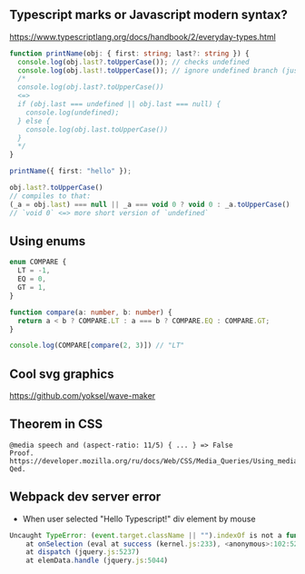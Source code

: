 ## Typescript marks or Javascript modern syntax?
<https://www.typescriptlang.org/docs/handbook/2/everyday-types.html>
```ts
function printName(obj: { first: string; last?: string }) {
  console.log(obj.last?.toUpperCase()); // checks undefined
  console.log(obj.last!.toUpperCase()); // ignore undefined branch (just disable typescript)
  /*
  console.log(obj.last?.toUpperCase())
  <=>
  if (obj.last === undefined || obj.last === null) {
    console.log(undefined);
  } else {
    console.log(obj.last.toUpperCase())
  }
  */
}

printName({ first: "hello" });
```

```ts
obj.last?.toUpperCase()
// compiles to that:
(_a = obj.last) === null || _a === void 0 ? void 0 : _a.toUpperCase()
// `void 0` <=> more short version of `undefined`
```

## Using enums
```ts
enum COMPARE {
  LT = -1,
  EQ = 0,
  GT = 1,
}

function compare(a: number, b: number) {
  return a < b ? COMPARE.LT : a === b ? COMPARE.EQ : COMPARE.GT;
}

console.log(COMPARE[compare(2, 3)]) // "LT"
```
## Cool svg graphics
<https://github.com/yoksel/wave-maker>

## Theorem in CSS
```coq
@media speech and (aspect-ratio: 11/5) { ... } => False
Proof. 
https://developer.mozilla.org/ru/docs/Web/CSS/Media_Queries/Using_media_queries
Qed.
```

## Webpack dev server error
* When user selected "Hello Typescript!" div element by mouse
```js
Uncaught TypeError: (event.target.className || "").indexOf is not a function
    at onSelection (eval at success (kernel.js:233), <anonymous>:102:52)
    at dispatch (jquery.js:5237)
    at elemData.handle (jquery.js:5044)
```